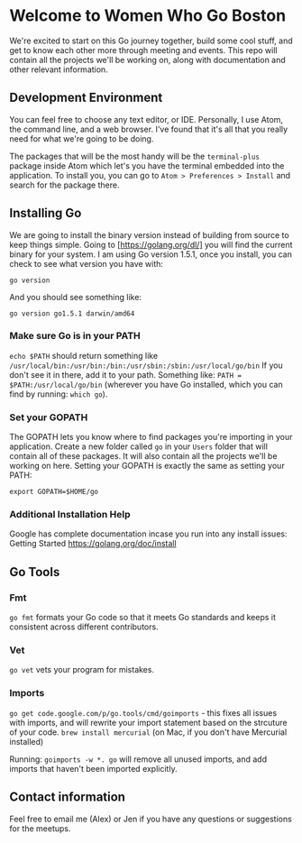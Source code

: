 # Welcome to Women Who Go Boston
We're excited to start on this Go journey together, build some cool stuff, and get to know each other more through meeting and events. This repo will contain all the projects we'll be working on, along with documentation and other relevant information.

## Development Environment
You can feel free to choose any text editor, or IDE. Personally, I use Atom, the command line, and a web browser. I've found that it's all that you really need for what we're going to be doing. 

The packages that will be the most handy will be the `terminal-plus` package inside Atom which let's you have the terminal embedded into the application. To install you, you can go to `Atom > Preferences > Install` and search for the package there.

## Installing Go
We are going to install the binary version instead of building from source to keep things simple. 
Going to [https://golang.org/dl/] you will find the current binary for your system. I am using Go version 1.5.1, once you install, you can check to see what version you have with: 

`go version` 

And you should see something like:

`go version go1.5.1 darwin/amd64`

### Make sure Go is in your PATH
`echo $PATH` should return something like `/usr/local/bin:/usr/bin:/bin:/usr/sbin:/sbin:/usr/local/go/bin` If you don't see it in there, add it to your path. Something like: `PATH = $PATH:/usr/local/go/bin` (wherever you have Go installed, which you can find by running: `which go`).

### Set your GOPATH
The GOPATH lets you know where to find packages you're importing in your application. Create a new folder called `go` in your `Users` folder that will contain all of these packages. It will also contain all the projects we'll be working on here. Setting your GOPATH is exactly the same as setting your PATH:

`export GOPATH=$HOME/go`

### Additional Installation Help
Google has complete documentation incase you run into any install issues: Getting Started https://golang.org/doc/install

## Go Tools

### Fmt
`go fmt` formats your Go code so that it meets Go standards and keeps it consistent across different contributors. 

### Vet
`go vet` vets your program for mistakes.

### Imports
`go get code.google.com/p/go.tools/cmd/goimports` - this fixes all issues with imports, and will rewrite your import statement based on the strcuture of your code. 
`brew install mercurial` (on Mac, if you don't have Mercurial installed) 

Running: `goimports -w *. go` will remove all unused imports, and add imports that haven't been imported explicitly. 

## Contact information
Feel free to email me (Alex) or Jen if you have any questions or suggestions for the meetups. 
